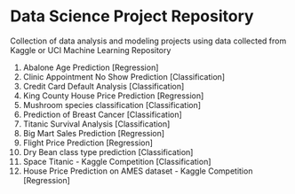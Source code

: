 # Data Science Project Repository

Collection of data analysis and modeling projects using data collected from Kaggle or UCI Machine Learning Repository

1. Abalone Age Prediction [Regression]
2. Clinic Appointment No Show Prediction [Classification]
3. Credit Card Default Analysis [Classification]
4. King County House Price Prediction [Regression]
5. Mushroom species classification [Classification]
6. Prediction of Breast Cancer [Classification]
7. Titanic Survival Analysis [Classification]
8. Big Mart Sales Prediction [Regression]
9. Flight Price Prediction [Regression]
10. Dry Bean class type prediction [Classification]
11. Space Titanic - Kaggle Competition [Classification]
12. House Price Prediction on AMES dataset - Kaggle Competition [Regression]
